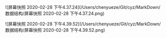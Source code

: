 ![屏幕快照 2020-02-28 下午4.37.24](/Users/chenyueze/Git/cyz/MarkDown/数据结构/屏幕快照 2020-02-28 下午4.37.24.png)

![屏幕快照 2020-02-28 下午4.39.52](/Users/chenyueze/Git/cyz/MarkDown/数据结构/屏幕快照 2020-02-28 下午4.39.52.png)